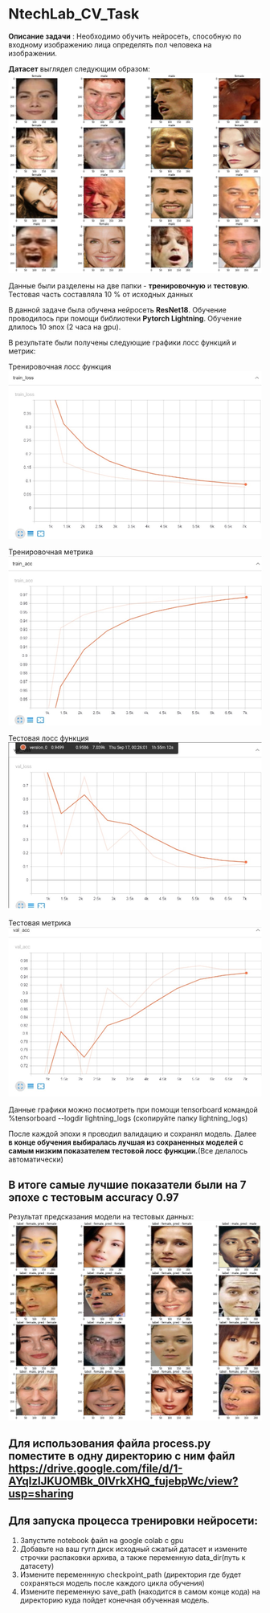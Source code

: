 # NtechLab_CV_Task

**Описание задачи** : Необходимо обучить нейросеть, способную по входному изображению лица определять пол человека на изображении.

**Датасет** выглядел следующим образом:
![data](Task2/imgs/look_at_batch.png)

Данные были разделены на две папки - **тренировочную** и **тестовую**. Тестовая часть составляла 10 % от исходных данных

В данной задаче была обучена нейросеть **ResNet18**. Обучение проводилось при помощи библиотеки **Pytorch Lightning**. Обучение длилось 10 эпох (2 часа на gpu).

В результате были получены следующие графики лосс функций и метрик:

Тренировочная лосс функция
![train_loss_0](Task2/imgs/train_loss_0.jpg)

Тренировочная метрика
![train_acc_0](Task2/imgs/train_acc_0.jpg)

Тестовая лосс функция
![val_loss_0](Task2/imgs/val_loss_0.jpg)

Тестовая метрика
![val_acc_0](Task2/imgs/val_acc_0.jpg)

Данные графики можно посмотреть при помощи tensorboard командой %tensorboard --logdir lightning_logs (скопируйте папку lightning_logs)

После каждой эпохи я проводил валидацию и сохранял модель. Далее **в конце обучения выбиралась лучшая из сохраненных моделей с самым низким показателем тестовой лосс функции.**(Все делалось автоматически)

## В итоге самые лучшие показатели были на 7 эпохе с тестовым accuracy 0.97

Результат предсказания модели на тестовых данных:
![data](Task2/imgs/predict_batch.png)

## Для использования файла process.py поместите в одну директорию с ним файл https://drive.google.com/file/d/1-AYqIzIJKUOMBk_0IVrkXHQ_fujebpWc/view?usp=sharing

## Для запуска процесса тренировки нейросети:  
1) Запустите notebook файл на google colab c gpu
2) Добавьте на ваш гугл диск исходный сжатый датасет и измените строчки распаковки архива, а также переменную data_dir(путь к датасету)
3) Измените переменнную checkpoint_path (директория где будет сохраняться модель после каждого цикла обучения)
4) Измените переменную save_path (находится в самом конце кода) на директорию куда пойдет конечная обученная модель.
